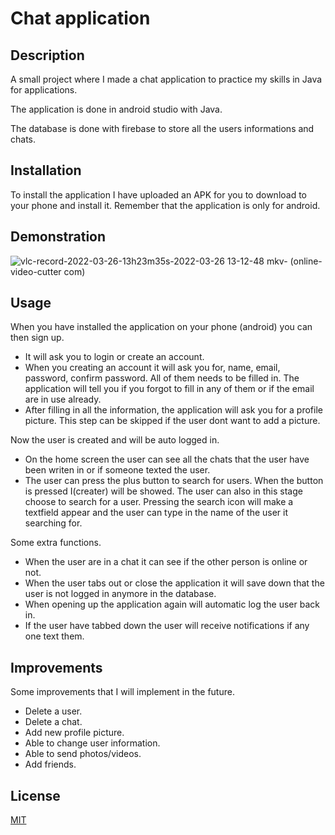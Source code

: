 # Chat application
## Description
A small project where I made a chat application to practice my skills in Java for applications.

The application is done in android studio with Java.

The database is done with firebase to store all the users informations and chats.

## Installation
To install the application I have uploaded an APK for you to download to your phone and install it.
Remember that the application is only for android.

## Demonstration
![vlc-record-2022-03-26-13h23m35s-2022-03-26 13-12-48 mkv- (online-video-cutter com)](https://user-images.githubusercontent.com/78423305/160239845-7882b33a-0f57-4032-b85e-c306e11c2bd8.gif)

## Usage
When you have installed the application on your phone (android) you can then sign up.

- It will ask you to login or create an account.
- When you creating an account it will ask you for, name, email, password, confirm password. All of them needs to be filled in. The application will tell you if you forgot to fill in any of them or if the email are in use already.
- After filling in all the information, the application will ask you for a profile picture. This step can be skipped if the user dont want to add a picture.

Now the user is created and will be auto logged in.

- On the home screen the user can see all the chats that the user have been writen in or if someone texted the user.
- The user can press the plus button to search for users. When the button is pressed I(creater) will be showed.
The user can also in this stage choose to search for a user.
Pressing the search icon will make a textfield appear and the user can type in the name of the user it searching for.

Some extra functions.

- When the user are in a chat it can see if the other person is online or not.
- When the user tabs out or close the application it will save down that the user is not logged in anymore in the database.
- When opening up the application again will automatic log the user back in.
- If the user have tabbed down the user will receive notifications if any one text them.

## Improvements
Some improvements that I will implement in the future.

- Delete a user.
- Delete a chat.
- Add new profile picture.
- Able to change user information.
- Able to send photos/videos.
- Add friends.

## License
[MIT](https://choosealicense.com/licenses/mit/)
